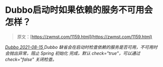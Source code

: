<!--yml
category: 未分类
date: 0001-01-01 00:00:00
--->

# Dubbo启动时如果依赖的服务不可用会怎样？

> 原文：[https://zwmst.com/1159.html](https://zwmst.com/1159.html)

   [ *Dubbo* ](https://zwmst.com/dubbo)*[ <time datetime="2021-08-15T10:38:08+08:00"> 2021-08-15 </time> ](https://zwmst.com/1159.html)  Dubbo 缺省会在启动时检查依赖的服务是否可用，不可用时会抛出异常，阻止 Spring 初始化 完成，默认 check="true"，可以通过 check="false" 关闭检查。*